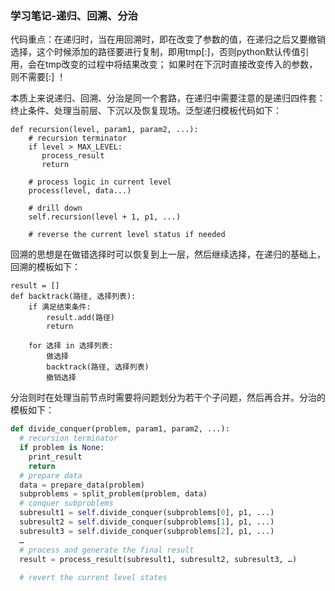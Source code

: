 ### 学习笔记-递归、回溯、分治
代码重点：在递归时，当在用回溯时，即在改变了参数的值，在递归之后又要撤销选择，这个时候添加的路径要进行复制，即用tmp[:]，否则python默认传值引用，会在tmp改变的过程中将结果改变；
如果时在下沉时直接改变传入的参数，则不需要[:] ！
 
本质上来说递归、回溯、分治是同一个套路，在递归中需要注意的是递归四件套：终止条件、处理当前层、下沉以及恢复现场。泛型递归模板代码如下：
```
def recursion(level, param1, param2, ...): 
    # recursion terminator 
    if level > MAX_LEVEL: 
	   process_result 
	   return 

    # process logic in current level 
    process(level, data...) 

    # drill down 
    self.recursion(level + 1, p1, ...) 

    # reverse the current level status if needed
```

回溯的思想是在做错选择时可以恢复到上一层，然后继续选择，在递归的基础上，回溯的模板如下：
```
result = []
def backtrack(路径, 选择列表):
    if 满足结束条件:
        result.add(路径)
        return
    
    for 选择 in 选择列表:
        做选择
        backtrack(路径, 选择列表)
        撤销选择
```
分治则时在处理当前节点时需要将问题划分为若干个子问题，然后再合并。分治的模板如下：
```Python
def divide_conquer(problem, param1, param2, ...):
  # recursion terminator 
  if problem is None: 
	print_result 
	return 
  # prepare data 
  data = prepare_data(problem) 
  subproblems = split_problem(problem, data) 
  # conquer subproblems 
  subresult1 = self.divide_conquer(subproblems[0], p1, ...) 
  subresult2 = self.divide_conquer(subproblems[1], p1, ...) 
  subresult3 = self.divide_conquer(subproblems[2], p1, ...) 
  …
  # process and generate the final result 
  result = process_result(subresult1, subresult2, subresult3, …)
	
  # revert the current level states

```